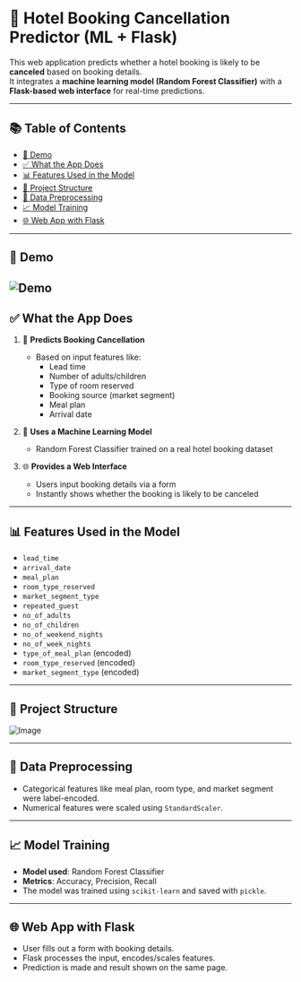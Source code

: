 # 🏨 Hotel Booking Cancellation Predictor (ML + Flask)

This web application predicts whether a hotel booking is likely to be **canceled** based on booking details.  
It integrates a **machine learning model (Random Forest Classifier)** with a **Flask-based web interface** for real-time predictions.

---

## 📚 Table of Contents

- [🎥 Demo](#-demo)
- [✅ What the App Does](#-what-the-app-does)
- [📊 Features Used in the Model](#-features-used-in-the-model)
- [📁 Project Structure](#-project-structure)
- [🧼 Data Preprocessing](#-data-preprocessing)
- [📈 Model Training](#-model-training)
- [🌐 Web App with Flask](#-web-app-with-flask)


---

## 🎥 Demo
![Demo](https://github.com/user-attachments/assets/6f991102-2d3b-4ddf-b4e4-75a5724752d2)
---
## ✅ What the App Does

1. 🎯 **Predicts Booking Cancellation**
   - Based on input features like:
     - Lead time
     - Number of adults/children
     - Type of room reserved
     - Booking source (market segment)
     - Meal plan
     - Arrival date

2. 🧠 **Uses a Machine Learning Model**
   - Random Forest Classifier trained on a real hotel booking dataset

3. 🌐 **Provides a Web Interface**
   - Users input booking details via a form
   - Instantly shows whether the booking is likely to be canceled

---

## 📊 Features Used in the Model

- `lead_time`
- `arrival_date`
- `meal_plan`
- `room_type_reserved`
- `market_segment_type`
- `repeated_guest`
- `no_of_adults`
- `no_of_children`
- `no_of_weekend_nights`
- `no_of_week_nights`
- `type_of_meal_plan` (encoded)
- `room_type_reserved` (encoded)
- `market_segment_type` (encoded)

---

## 📁 Project Structure
![Image](https://github.com/user-attachments/assets/835f1e3c-c880-4021-868c-b11afd985878)

---

## 🧼 Data Preprocessing

- Categorical features like meal plan, room type, and market segment were label-encoded.
- Numerical features were scaled using `StandardScaler`.

---

## 📈 Model Training

- **Model used**: Random Forest Classifier
- **Metrics**: Accuracy, Precision, Recall
- The model was trained using `scikit-learn` and saved with `pickle`.

---

## 🌐 Web App with Flask

- User fills out a form with booking details.
- Flask processes the input, encodes/scales features.
- Prediction is made and result shown on the same page.






